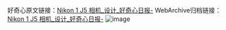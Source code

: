 好奇心原文链接：[Nikon 1 J5 相机_设计_好奇心日报-](https://www.qdaily.com/articles/8092.html)
WebArchive归档链接：[Nikon 1 J5 相机_设计_好奇心日报-](http://web.archive.org/web/20190623152100/https://www.qdaily.com/articles/8092.html)
![image](http://ww3.sinaimg.cn/large/007d5XDpgy1g3vcocvm1vj30u03hzk3w)